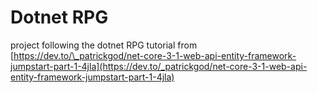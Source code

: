 # Dotnet RPG

project following the dotnet RPG tutorial from [https://dev.to/\_patrickgod/net-core-3-1-web-api-entity-framework-jumpstart-part-1-4jla](https://dev.to/_patrickgod/net-core-3-1-web-api-entity-framework-jumpstart-part-1-4jla)
